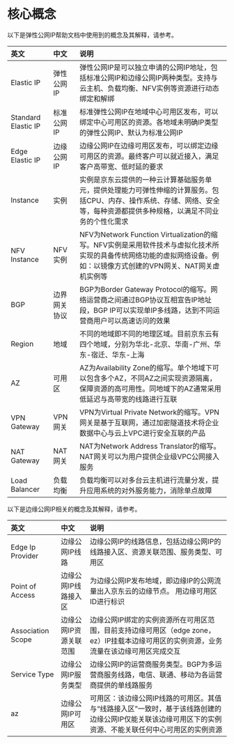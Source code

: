 # 核心概念
以下是弹性公网IP帮助文档中使用到的概念及其解释，请参考。

| 英文 | 中文 | 说明 |
| :- | :- | :- |
| Elastic IP | 弹性公网IP | 弹性公网IP是可以独立申请的公网IP地址，包括标准公网IP和边缘公网IP两种类型。支持与云主机、负载均衡、NFV实例等资源进行动态绑定和解绑 |
| Standard Elastic IP | 标准公网IP | 标准弹性公网IP在地域中心可用区发布，可以绑定中心可用区的资源。各地域未明确IP类型的弹性公网IP、默认为标准公网IP |
| Edge Elastic IP | 边缘公网IP | 边缘公网IP在边缘可用区发布，可以绑定边缘可用区的资源。最终客户可以就近接入，满足客户高带宽、低时延的要求 |
| Instance | 实例 | 实例是京东云提供的一种云计算基础服务单元，提供处理能力可弹性伸缩的计算服务。包括CPU、内存、操作系统、存储、网络、安全等，每种资源都提供多种规格，以满足不同业务的个性化需求 |
| NFV Instance | NFV实例 | NFV为Network Function Virtualization的缩写。NFV实例是采用软件技术与虚拟化技术所实现的具备传统网络功能的虚拟网络设备。例如：以镜像方式创建的VPN网关、NAT网关虚机实例等 |
| BGP | 边界网关协议 | BGP为Border Gateway Protocol的缩写。网络运营商之间通过BGP协议互相宣告IP地址段，BGP IP可以实现单IP多线路，达到不同运营商用户可以高速访问的效果 |
| Region | 地域 | 不同的地域即不同的地理区域。目前京东云有四个地域，分别为华北-北京、华南-广州、华东-宿迁、华东-上海 |
| AZ | 可用区 | AZ为Availability Zone的缩写。单个地域下可以包含多个AZ，不同AZ之间实现资源隔离，保障资源的高可用性。同地域下的AZ通常采用低延迟与高带宽的线路进行互联 |
| VPN Gateway | VPN网关 | VPN为Virtual Private Network的缩写。VPN网关是基于互联网，通过加密隧道技术将企业数据中心与云上VPC进行安全互联的产品 |
| NAT Gateway | NAT网关 | NAT为Network Address Translator的缩写。NAT网关可以为用户提供企业级VPC公网接入服务 |
| Load Balancer | 负载均衡 | 负载均衡可以对多台云主机进行流量分发，提升应用系统的对外服务能力，消除单点故障 |

以下是边缘公网IP相关的概念及其解释，请参考。

| 英文 | 中文 | 说明 |
| :- | :- | :- |
| Edge Ip Provider | 边缘公网IP线路 | 边缘公网IP的线路信息，包括边缘公网IP的线路接入区、资源关联范围、服务类型、可用区 |
| Point of Access | 边缘公网IP线路接入区 | 为边缘公网IP发布地域，即边缘IP的公网流量出入京东云的边缘节点。 用边缘可用区ID进行标识 |
| Association Scope| 边缘公网IP资源关联范围 | 边缘公网IP绑定的实例资源所在可用区范围，目前支持边缘可用区（edge zone，ez）IP挂载本边缘可用区的实例资源，业务流量在该边缘可用区完成交互|
| Service Type | 边缘公网IP服务类型 | 边缘公网IP的运营商服务类型。BGP为多运营商服务线路，电信、联通、移动为各运营商提供的单线路服务 |
| az | 边缘公网IP可用区 | 可用区：该边缘公网IP线路的可用区。其值与“线路接入区”一致时，基于该线路创建的边缘公网IP仅能关联该边缘可用区下的实例资源、不能关联任何中心可用区的实例资源 |
